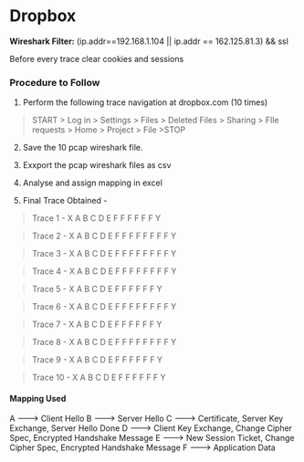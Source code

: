 Dropbox
========

**Wireshark Filter:** (ip.addr==192.168.1.104 || ip.addr == 162.125.81.3)  && ssl

Before every trace clear cookies and sessions

### Procedure to Follow

1. Perform the following trace navigation at dropbox.com (10 times)

> START > Log in > Settings > Files > Deleted Files > Sharing > FIle requests > Home > Project > File >STOP


2. Save the 10 pcap wireshark file.

3. Exxport the pcap wireshark files as csv

4. Analyse and assign mapping in excel

5. Final Trace Obtained -



> Trace 1 - X A B C D E F F F F F F Y

> Trace 2 - X A B C D E F F F F F F F F Y

> Trace 3 - X A B C D E F F F F F F F F Y

> Trace 4 - X A B C D E F F F F F F F F Y

> Trace 5 - X A B C D E F F F F F F Y

> Trace 6 - X A B C D E F F F F F F F F Y

> Trace 7 - X A B C D E F F F F F F Y

> Trace 8 - X A B C D E F F F F F F F F Y

> Trace 9 - X A B C D E F F F F F F Y

> Trace 10 - X A B C D E F F F F F F Y




#### Mapping Used

A ---> Client Hello
B ---> Server Hello
C ---> Certificate, Server Key Exchange, Server Hello Done
D ---> Client Key Exchange, Change Cipher Spec, Encrypted Handshake Message
E ---> New Session Ticket, Change Cipher Spec, Encrypted Handshake Message
F ---> Application Data
